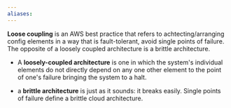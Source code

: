 ```yaml
---
aliases:
---
```

**Loose coupling** is an AWS best practice that refers to achtecting/arranging config elements in a way that is fault-tolerant, avoid single points of failure. The opposite of a loosely coupled architecture is a brittle architecture.

- A **loosely-coupled architecture** is one in which the system's individual elements do not directly depend on any one other element to the point of one's failure bringing the system to a halt.

- a **brittle architecture** is just as it sounds: it breaks easily.  Single points of failure define a brittle cloud architecture.


